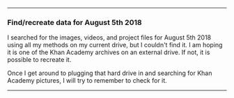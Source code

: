 ***

### Find/recreate data for August 5th 2018

I searched for the images, videos, and project files for August 5th 2018 using all my methods on my current drive, but I couldn't find it. I am hoping it is one of the Khan Academy archives on an external drive. If not, it is possible to recreate it.

Once I get around to plugging that hard drive in and searching for Khan Academy pictures, I will try to remember to check for it.

***
